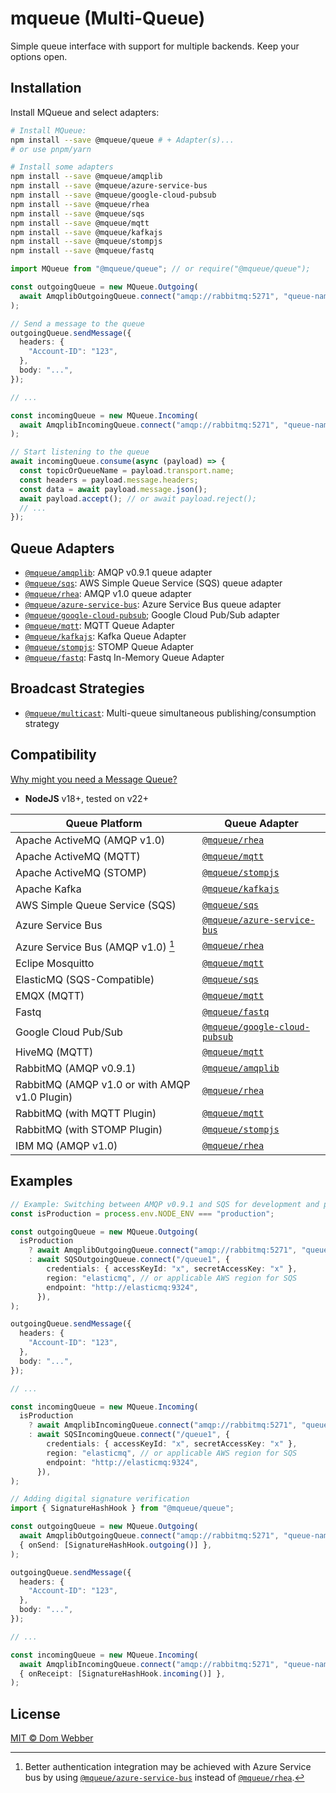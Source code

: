 # mqueue (Multi-Queue)

Simple queue interface with support for multiple backends. Keep your options
open.

## Installation

Install MQueue and select adapters:

```bash
# Install MQueue:
npm install --save @mqueue/queue # + Adapter(s)...
# or use pnpm/yarn

# Install some adapters
npm install --save @mqueue/amqplib
npm install --save @mqueue/azure-service-bus
npm install --save @mqueue/google-cloud-pubsub
npm install --save @mqueue/rhea
npm install --save @mqueue/sqs
npm install --save @mqueue/mqtt
npm install --save @mqueue/kafkajs
npm install --save @mqueue/stompjs
npm install --save @mqueue/fastq
```

```ts
import MQueue from "@mqueue/queue"; // or require("@mqueue/queue");

const outgoingQueue = new MQueue.Outgoing(
  await AmqplibOutgoingQueue.connect("amqp://rabbitmq:5271", "queue-name"),
);

// Send a message to the queue
outgoingQueue.sendMessage({
  headers: {
    "Account-ID": "123",
  },
  body: "...",
});

// ...

const incomingQueue = new MQueue.Incoming(
  await AmqplibIncomingQueue.connect("amqp://rabbitmq:5271", "queue-name"),
);

// Start listening to the queue
await incomingQueue.consume(async (payload) => {
  const topicOrQueueName = payload.transport.name;
  const headers = payload.message.headers;
  const data = await payload.message.json();
  await payload.accept(); // or await payload.reject();
  // ...
});
```

## Queue Adapters

- [`@mqueue/amqplib`][]: AMQP v0.9.1 queue adapter
- [`@mqueue/sqs`][]: AWS Simple Queue Service (SQS) queue adapter
- [`@mqueue/rhea`][]: AMQP v1.0 queue adapter
- [`@mqueue/azure-service-bus`][]: Azure Service Bus queue adapter
- [`@mqueue/google-cloud-pubsub`][]; Google Cloud Pub/Sub adapter
- [`@mqueue/mqtt`][]: MQTT Queue Adapter
- [`@mqueue/kafkajs`][]: Kafka Queue Adapter
- [`@mqueue/stompjs`][]: STOMP Queue Adapter
- [`@mqueue/fastq`][]: Fastq In-Memory Queue Adapter

## Broadcast Strategies

- [`@mqueue/multicast`][]: Multi-queue simultaneous publishing/consumption
  strategy

## Compatibility

[Why might you need a Message Queue?](https://blog.bytebytego.com/p/why-do-we-need-a-message-queue)

- **NodeJS** v18+, tested on v22+

| Queue Platform                                | Queue Adapter                     |
| --------------------------------------------- | --------------------------------- |
| Apache ActiveMQ (AMQP v1.0)                   | [`@mqueue/rhea`][]                |
| Apache ActiveMQ (MQTT)                        | [`@mqueue/mqtt`][]                |
| Apache ActiveMQ (STOMP)                       | [`@mqueue/stompjs`][]             |
| Apache Kafka                                  | [`@mqueue/kafkajs`][]             |
| AWS Simple Queue Service (SQS)                | [`@mqueue/sqs`][]                 |
| Azure Service Bus                             | [`@mqueue/azure-service-bus`][]   |
| Azure Service Bus (AMQP v1.0) [^1]            | [`@mqueue/rhea`][]                |
| Eclipe Mosquitto                              | [`@mqueue/mqtt`][]                |
| ElasticMQ (SQS-Compatible)                    | [`@mqueue/sqs`][]                 |
| EMQX (MQTT)                                   | [`@mqueue/mqtt`][]                |
| Fastq                                         | [`@mqueue/fastq`][]               |
| Google Cloud Pub/Sub                          | [`@mqueue/google-cloud-pubsub`][] |
| HiveMQ (MQTT)                                 | [`@mqueue/mqtt`][]                |
| RabbitMQ (AMQP v0.9.1)                        | [`@mqueue/amqplib`][]             |
| RabbitMQ (AMQP v1.0 or with AMQP v1.0 Plugin) | [`@mqueue/rhea`][]                |
| RabbitMQ (with MQTT Plugin)                   | [`@mqueue/mqtt`][]                |
| RabbitMQ (with STOMP Plugin)                  | [`@mqueue/stompjs`][]             |
| IBM MQ (AMQP v1.0)                            | [`@mqueue/rhea`][]                |

## Examples

```ts
// Example: Switching between AMQP v0.9.1 and SQS for development and production
const isProduction = process.env.NODE_ENV === "production";

const outgoingQueue = new MQueue.Outgoing(
  isProduction
    ? await AmqplibOutgoingQueue.connect("amqp://rabbitmq:5271", "queue-name")
    : await SQSOutgoingQueue.connect("/queue1", {
        credentials: { accessKeyId: "x", secretAccessKey: "x" },
        region: "elasticmq", // or applicable AWS region for SQS
        endpoint: "http://elasticmq:9324",
      }),
);

outgoingQueue.sendMessage({
  headers: {
    "Account-ID": "123",
  },
  body: "...",
});

// ...

const incomingQueue = new MQueue.Incoming(
  isProduction
    ? await AmqplibIncomingQueue.connect("amqp://rabbitmq:5271", "queue-name")
    : await SQSIncomingQueue.connect("/queue1", {
        credentials: { accessKeyId: "x", secretAccessKey: "x" },
        region: "elasticmq", // or applicable AWS region for SQS
        endpoint: "http://elasticmq:9324",
      }),
);
```

```ts
// Adding digital signature verification
import { SignatureHashHook } from "@mqueue/queue";

const outgoingQueue = new MQueue.Outgoing(
  await AmqplibOutgoingQueue.connect("amqp://rabbitmq:5271", "queue-name"),
  { onSend: [SignatureHashHook.outgoing()] },
);

outgoingQueue.sendMessage({
  headers: {
    "Account-ID": "123",
  },
  body: "...",
});

// ...

const incomingQueue = new MQueue.Incoming(
  await AmqplibIncomingQueue.connect("amqp://rabbitmq:5271", "queue-name"),
  { onReceipt: [SignatureHashHook.incoming()] },
);
```

## License

[MIT © Dom Webber](./LICENSE)

[^1]:
    Better authentication integration may be achieved with Azure Service bus by
    using [`@mqueue/azure-service-bus`][] instead of [`@mqueue/rhea`][].

[`@mqueue/queue`]:
  https://github.com/domwebber/mqueue/blob/main/packages/queue/README.md
[`@mqueue/amqplib`]:
  https://github.com/domwebber/mqueue/blob/main/packages/amqplib/README.md
[`@mqueue/sqs`]:
  https://github.com/domwebber/mqueue/blob/main/packages/sqs/README.md
[`@mqueue/rhea`]:
  https://github.com/domwebber/mqueue/blob/main/packages/rhea/README.md
[`@mqueue/azure-service-bus`]:
  https://github.com/domwebber/mqueue/blob/main/packages/azure-service-bus/README.md
[`@mqueue/mqtt`]:
  https://github.com/domwebber/mqueue/blob/main/packages/mqtt/README.md
[`@mqueue/kafkajs`]:
  https://github.com/domwebber/mqueue/blob/main/packages/kafkajs/README.md
[`@mqueue/stompjs`]:
  https://github.com/domwebber/mqueue/blob/main/packages/stompjs/README.md
[`@mqueue/fastq`]:
  https://github.com/domwebber/mqueue/blob/main/packages/fastq/README.md
[`@mqueue/google-cloud-pubsub`]:
  https://github.com/domwebber/mqueue/blob/main/packages/google-cloud-pubsub/README.md
[`@mqueue/multicast`]:
  https://github.com/domwebber/mqueue/blob/main/packages/multicast/README.md
